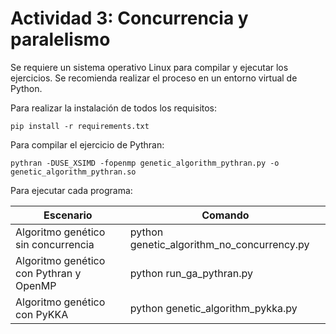 # Actividad 3: Concurrencia y paralelismo

Se requiere un sistema operativo Linux para compilar y ejecutar los ejercicios. Se recomienda realizar el proceso en un entorno virtual de Python.

Para realizar la instalación de todos los requisitos:

```
pip install -r requirements.txt
```

Para compilar el ejercicio de Pythran:

```
pythran -DUSE_XSIMD -fopenmp genetic_algorithm_pythran.py -o genetic_algorithm_pythran.so
```

Para ejecutar cada programa:

Escenario | Comando
--- | ---
Algoritmo genético sin concurrencia | python genetic_algorithm_no_concurrency.py
Algoritmo genético con Pythran y OpenMP | python run_ga_pythran.py
Algoritmo genético con PyKKA | python genetic_algorithm_pykka.py
